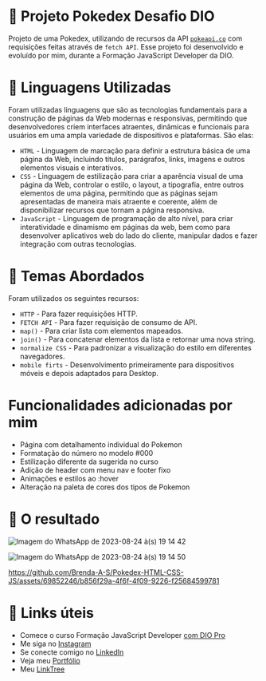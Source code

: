 # 📁 Projeto Pokedex Desafio DIO

Projeto de uma Pokedex, utilizando de recursos da API [`pokeapi.co`](https://pokeapi.co/) com requisições feitas através de `fetch API`. Esse projeto foi desenvolvido e evoluído por mim, durante a Formação JavaScript Developer da DIO.

# 📌 Linguagens Utilizadas

Foram utilizadas linguagens que são as tecnologias fundamentais para a construção de páginas da Web modernas e responsivas, permitindo que desenvolvedores criem interfaces atraentes, dinâmicas e funcionais para usuários em uma ampla variedade de dispositivos e plataformas. São elas:
* `HTML` - Linguagem de marcação para definir a estrutura básica de uma página da Web, incluindo títulos, parágrafos, links, imagens e outros elementos visuais e interativos.
* `CSS` - Linguagem de estilização para criar a aparência visual de uma página da Web, controlar o estilo, o layout, a tipografia, entre outros elementos de uma página, permitindo que as páginas sejam apresentadas de maneira mais atraente e coerente, além de disponibilizar recursos que tornam a página responsiva.
* `JavaScript` - Linguagem de programação de alto nível, para criar interatividade e dinamismo em páginas da web, bem como para desenvolver aplicativos web do lado do cliente, manipular dados e fazer integração com outras tecnologias.

# :wrench: Temas Abordados

Foram utilizados os seguintes recursos:
* `HTTP` - Para fazer requisições HTTP.
* `FETCH API` - Para fazer requisição de consumo de API.
* `map()` - Para criar lista com elementos mapeados.
* `join()` - Para concatenar elementos da lista e retornar uma nova string.
* `normalize CSS` - Para padronizar a visualização do estilo em diferentes navegadores.
* `mobile firts` - Desenvolvimento primeiramente para dispositivos móveis e depois adaptados para Desktop.

# Funcionalidades adicionadas por mim
* Página com detalhamento individual do Pokemon
* Formatação do número no modelo #000
* Estilização diferente da sugerida no curso
* Adição de header com menu nav e footer fixo
* Animações e estilos ao :hover
* Alteração na paleta de cores dos tipos de Pokemon

 # :open_file_folder: O resultado

 ![Imagem do WhatsApp de 2023-08-24 à(s) 19 14 42](https://github.com/Brenda-A-S/Pokedex-HTML-CSS-JS/assets/69852246/c435c1f4-f27c-4e60-ae8a-a95c8fac443e)

![Imagem do WhatsApp de 2023-08-24 à(s) 19 14 50](https://github.com/Brenda-A-S/Pokedex-HTML-CSS-JS/assets/69852246/bce9e26b-bdd8-47e8-be89-7323da619a12)

https://github.com/Brenda-A-S/Pokedex-HTML-CSS-JS/assets/69852246/b856f29a-4f6f-4f09-9226-f25684599781
 
 # :link: Links úteis
* Comece o curso Formação JavaScript Developer [com DIO Pro](https://dio.me/curso-javascript/AFXQ1Y3OR88A)
* Me siga no [Instagram](https://www.instagram.com/brenda_a_s_dev/)
* Se conecte comigo no [LinkedIn](https://www.linkedin.com/in/brenda-antunes-silva/)
* Veja meu [Portfólio](https://portfolio-brenda-a-s.web.app/)
* Meu [LinkTree](https://linktr.ee/brenda_a_s_dev)